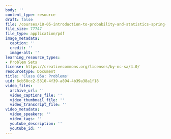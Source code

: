 ```yaml
---
body: ''
content_type: resource
draft: false
file: /courses/18-05-introduction-to-probability-and-statistics-spring-2022/mit18_05_s22_class05a_pset.pdf
file_size: 77747
file_type: application/pdf
image_metadata:
  caption: ''
  credit: ''
  image-alt: ''
learning_resource_types:
- Problem Sets
license: https://creativecommons.org/licenses/by-nc-sa/4.0/
resourcetype: Document
title: 'Class 05a: Problems'
uid: 6cb58cc2-5310-4f39-a894-4b39a38a1f18
video_files:
  archive_url: ''
  video_captions_file: ''
  video_thumbnail_file: ''
  video_transcript_file: ''
video_metadata:
  video_speakers: ''
  video_tags: ''
  youtube_description: ''
  youtube_id: ''
---
```

